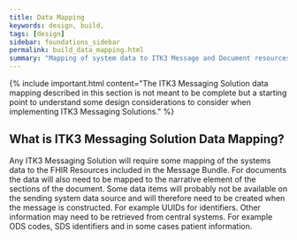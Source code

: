 ```yaml
---
title: Data Mapping
keywords: design, build,
tags: [design]
sidebar: foundations_sidebar
permalink: build_data_mapping.html
summary: "Mapping of system data to ITK3 Message and Document resources"
---
```


{% include important.html content="The ITK3 Messaging Solution data mapping described in this section is not meant to be complete but a starting point to understand some design considerations to consider when implementing ITK3 Messaging Solutions." %}

## What is ITK3 Messaging Solution Data Mapping? ##


Any ITK3 Messaging Solution will require some mapping of the systems data to the FHIR Resources included in the Message Bundle. For documents the data will also need to be mapped to the narrative element of the sections of the document. Some data items will probably not be available on the sending system data source and will therefore need to be created when the message is constructed. For example UUIDs for identifiers. 
Other information may need to be retrieved from central systems. For example ODS codes, SDS identifiers and in some cases patient information.  





